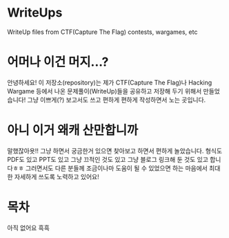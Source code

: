 # WriteUps
WriteUp files from CTF(Capture The Flag) contests, wargames, etc
# 어머나 이건 머지...?
안녕하세요! 이 저장소(repository)는 제가 CTF(Capture The Flag)나 Hacking Wargame 등에서 나온 문제풀이(WriteUp)들을 공유하고 저장해 두기 위해서 만들었습니다!
그냥 이쁘게(?) 보고서도 쓰고 편하게 편하게 작성하면서 노는 곳입니다.
# 아니 이거 왜캐 산만합니까
말했잖아욧!! 그냥 하면서 궁금한거 있으면 찾아보고 하면서 편하게 놀았습니다. 
형식도 PDF도 있고 PPT도 있고 그냥 끄적인 것도 있고 그냥 블로그 링크해 둔 것도 있고 합니다ㅎㅎ
그러면서도 다른 분들께 조금이나마 도움이 될 수 있었으면 하는 마음에서 최대한 자세하게 쓰도록 노력하고 있어요!
# 목차
아직 없어요 흑흑
